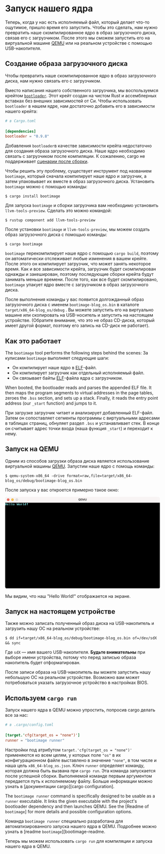 
# Запуск нашего ядра

Теперь, когда у нас есть исполняемый файл, который делает что-то ощутимое, пришло время его запустить. Чтобы это сделать, нам нужно превратить наше скомпилированное ядро в образ загрузочного диска, связав его с загрузчиком. После этого мы сможем запустить его на виртуальной машине [QEMU] или на реальном устройстве с помощью USB-накопителя.

## Создание образа загрузочного диска

Чтобы превратить наше скомпилированное ядро в образ загрузочного диска, нам нужно связать его с загрузчиком.

[section about booting]: #the-boot-process

Вместо написания нашего собственного загрузчика, мы воспользуемся крейтом [`bootloader`]. Этот крейт создан на чистом Rust и ассемблерных вставках без внешних зависимостей от Си. Чтобы использовать `bootloader` в нашем ядре, нам достаточно добавить его в зависимости нашего крейта:

[`bootloader`]: https://crates.io/crates/bootloader

```toml
# в Cargo.toml

[dependencies]
bootloader = "0.9.8"
```

Добавления `bootloader`в качестве зависимости крейта недостаточно для создания образа загрузочного диска. Наше ядро необходимо связать с загрузчиком после компиляции. К сожалению, cargo не поддерживает [сценарии после сборки][post-build scripts].

[post-build scripts]: https://github.com/rust-lang/cargo/issues/545

Чтобы решить эту проблему, существует инструмент под названием `bootimage`, который сначала компилирует наше ядро и загрузчик, а затем упаковывает их вместе в образ загрузочного диска. Установить `bootimage` можно с помощью команды:

```console
$ cargo install bootimage
```

Для запуска `bootimage` и сборки загрузчика вам необходимо установить `llvm-tools-preview`. Сделать это можно командой:

```console
$ rustup component add llvm-tools-preview
```

После установки `bootimage` и `llvm-tools-preview`, мы можем создать образ загрузочного диска с помощью команды:

```console
$ cargo bootimage
```

`bootimage` перекомпилирует наше ядро с помощью `cargo build`, поэтому он автоматически отслеживает любые изменения в вашем крейте. После этого он компилирует загрузчик, что может занять некоторое время. Как и все зависимости крейта, загрузчик будет скомпилирован однажды и закеширован, поэтому последующие сборки крейта будут занимать меньше времени. После того, как все будет скомпилировано, `bootimage` упакует ядро вместе с загрузчиком в образ загрузочного диска.

После выполнения команды у вас появится долгожданный образ загрузочного диска с именем `bootimage-blog_os.bin` в каталоге `target/x86_64-blog_os/debug` . Вы можете запустить его на виртуально машине или скопировать на USB-носитель и запустить на настоящем устройстве. (Обратите внимание, что это не образ CD-диска, который имеет другой формат, поэтому его запись на CD-диск не работает).

## Как это работает

The `bootimage` tool performs the following steps behind the scenes:
За кулисами `bootimage` выполняет следующие шаги:

- Он компилирует наше ядро в [ELF]-файл.
- Он компилирует загрузчик как отдельный исполняемый файл.
- Он связывает байты [ELF]-файла ядра с загрузчиком.

[ELF]: https://en.wikipedia.org/wiki/Executable_and_Linkable_Format
[rust-osdev/bootloader]: https://github.com/rust-osdev/bootloader

When booted, the bootloader reads and parses the appended ELF file. It then maps the program segments to virtual addresses in the page tables, zeroes the `.bss` section, and sets up a stack. Finally, it reads the entry point address (our `_start` function) and jumps to it.

При загрузке загрузчик читает и анализирует добавленный ELF-файл. Затем он сопоставляет сегменты программы с виртуальными адресами в таблицах страниц, обнуляет раздел `.bss` и устанавливает стек. В конце он считывает адрес точки входа (наша функция `_start`) и переходит к нему.

## Запуск на QEMU

Одним из способов загрузки образа диска является использование виртуальной машины [QEMU]. Запустим наше ядро с помощь команды:

[QEMU]: https://www.qemu.org/

```console
$ qemu-system-x86_64 -drive format=raw,file=target/x86_64-blog_os/debug/bootimage-blog_os.bin
```

После запуска у вас откроется примерно такое окно:

![QEMU showing "Hello World!"](qemu.png)

Мы видим, что наш "Hello World!" отображается на экране.

## Запуск на настоящем устройстве

Также можно записать полученный образ диска на USB-накопитель и загрузить нашу ОС на реальном устройстве:

```console
$ dd if=target/x86_64-blog_os/debug/bootimage-blog_os.bin of=/dev/sdX && sync
```

Где `sdX` — имя вашего USB-накопителя. **Будьте внимательны** при выборе имени устройства, потому что перед записью образа накопитель будет отформатирован.

После записи образа на USB-накопитель вы можете запустить нашу небольшую ОС на реальном устройстве. Возможно вам может потребоваться указать загрузочное устройство в настройках BIOS.

## Используем `cargo run`

Запуск нашего ядра в QEMU можно упростить, попросив cargo делать все за нас:

```toml
# в .cargo/config.toml

[target.'cfg(target_os = "none")']
runner = "bootimage runner"
```

Настройки под атрибутом `target.'cfg(target_os = "none")'` применяются ко всем целям, у которых поле `"os"` в их конфигурационном файле выставлено в значение `"none"`, в том числе и наша цель `x86_64-blog_os.json`. Ключ `runner` определяет команду, которая должна быть вызвана при `cargo run`. Эта команда запускается после успешной сборки. Выполняемой команде первым аргументом передается путь к исполняемому файлу. Больше информации можно узнать в [документации cargo][cargo configuration].

The `bootimage runner` command is specifically designed to be usable as a `runner` executable. It links the given executable with the project's bootloader dependency and then launches QEMU. See the [Readme of `bootimage`] for more details and possible configuration options.

Команда `bootimage runner` специально разработана для автоматизированного запуска нашего ядра в QEMU. Подробнее можно узнать в [readme `bootimage`][bootimage-readme.

[bootimage-readme]: https://github.com/rust-osdev/bootimage

Теперь мы можем использовать `cargo run` для компиляции и запуска нашего ядра в QEMU.
